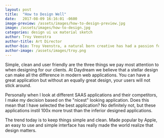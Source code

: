 ```yaml
---
layout: post
title:  "How to Design Well"
date:   2017-08-09 16:16:01 -0600
image-preview: /assets/images/how-to-design-preview.jpg
image: /assets/images/how-to-design.jpg
categories: design ui ux material sketch
author: Troy Veenstra
author-title: Art Director
author-bio: Troy Veenstra, a natural born creative has had a passion for design since he was young. After graduating with a diploma from Algonquin college, Troy joined the Daydream founding team to work on UI/UX and branding for some impressive clients.
author-image: /assets/images/troy.png
---
```

Simple, clean and user friendly are the three things we pay most attention to when designing for our clients. At Daydream we believe that a stellar design can make all the difference in modern web applications. You can have a great application but without an equally great design, your users will not stick around.

Personally when I look at different SAAS applications and their competitors, I make my decision based on the "nicest" looking application. Does this mean that I have selected the best application? No definitely not, but these applications instil 100x more trust than the inferior designed applications.

The trend today is to keep things simple and clean. Made popular by Apple, an easy to use and simple interface has really made the world realize that design matters.